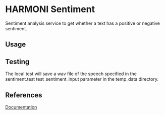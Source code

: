 # HARMONI Sentiment

Sentiment analysis service to get whether a text has a positive or negative sentiment.
## Usage



## Testing

The local test will save a wav file of the speech specified in the sentiment.test test_sentiment_input parameter in the temp_data directory. 


## References
[Documentation](https://harmoni.readthedocs.io/en/latest/packages/harmoni_sentiment.html)

